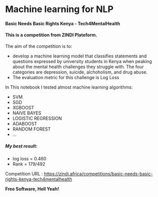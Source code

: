 # Machine learning for NLP

#### Basic Needs Basic Rights Kenya - Tech4MentalHealth
#### This is a  competition from ZINDI Plateform.

The aim of the competition is to:
- develop a machine learning model that classifies statements and questions expressed by university students in Kenya when  peaking about the mental health challenges they struggle with. The four categories are depression, suicide, alchoholism, and drug abuse.
- The evaluation metric for this challenge is Log Loss

In This notebook I tested almost machine learning algorithms:
- SVM
- SGD
- XGBOOST
- NAIVE BAYES
- LOGISTIC REGRESSION
- ADABOOST
- RANDOM FOREST
- ...

##### My best result:
- log loss = 0.460
- Rank = 179/492



Competition URL :
https://zindi.africa/competitions/basic-needs-basic-rights-kenya-tech4mentalhealth


**Free Software, Hell Yeah!**

